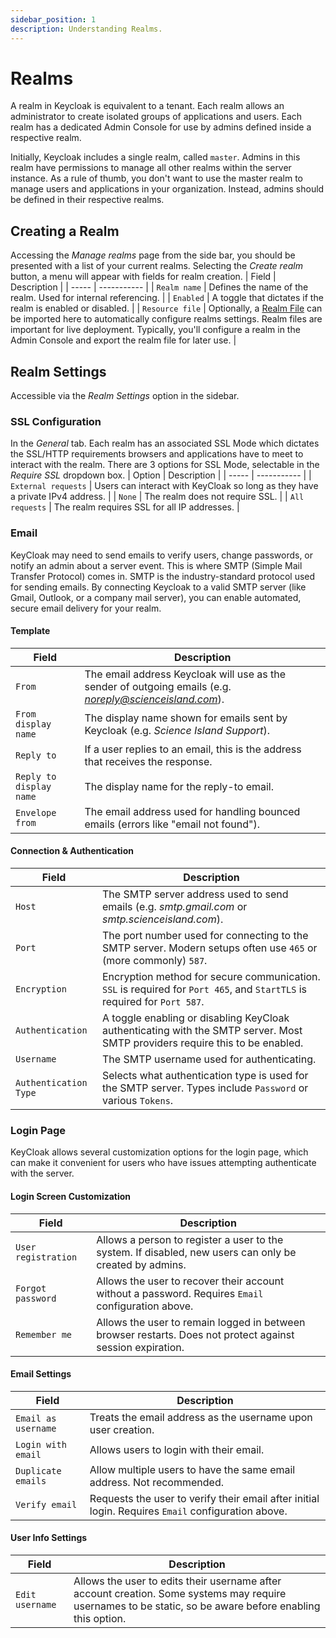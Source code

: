 ```yaml
---
sidebar_position: 1
description: Understanding Realms.
---
```


# Realms
A realm in Keycloak is equivalent to a tenant. Each realm allows an administrator to create isolated groups of applications and users. Each realm has a dedicated Admin Console for use by admins defined inside a respective realm.

Initially, Keycloak includes a single realm, called `master`. Admins in this realm have permissions to manage all other realms within the server instance. As a rule of thumb, you don't want to use the master realm to manage users and applications in your organization. Instead, admins should be defined in their respective realms.

## Creating a Realm
Accessing the *Manage realms* page from the side bar, you should be presented with a list of your current realms. Selecting the *Create realm* button, a menu will appear with fields for realm creation. 
| Field | Description |
| ----- | ----------- |
| `Realm name` | Defines the name of the realm. Used for internal referencing. |
| `Enabled` | A toggle that dictates if the realm is enabled or disabled. |
| `Resource file` | Optionally, a [Realm File](../03-keycloak-configuration/01-realm-files.md) can be imported here to automatically configure realms settings. Realm files are important for live deployment. Typically, you'll configure a realm in the Admin Console and export the realm file for later use. |

## Realm Settings
Accessible via the *Realm Settings* option in the sidebar.
### SSL Configuration
In the *General* tab. Each realm has an associated SSL Mode which dictates the SSL/HTTP requirements browsers and applications have to meet to interact with the realm. There are 3 options for SSL Mode, selectable in the *Require SSL* dropdown box.
| Option | Description |
| ----- | ----------- |
| `External requests` | Users can interact with KeyCloak so long as they have a private IPv4 address. | 
| `None` | The realm does not require SSL. |
| `All requests` | The realm requires SSL for all IP addresses. |

### Email 
KeyCloak may need to send emails to verify users, change passwords, or notify an admin about a server event. This is where SMTP (Simple Mail Transfer Protocol) comes in. SMTP is the industry-standard protocol used for sending emails. By connecting Keycloak to a valid SMTP server (like Gmail, Outlook, or a company mail server), you can enable automated, secure email delivery for your realm.

#### Template
| Field | Description |
| ----- | ----------- |
| `From`  | The email address Keycloak will use as the sender of outgoing emails (e.g. *noreply@scienceisland.com*). |
| `From display name` | The display name shown for emails sent by Keycloak (e.g. *Science Island Support*). |
| `Reply to` | If a user replies to an email, this is the address that receives the response. |
| `Reply to display name` | The display name for the reply-to email. |
| `Envelope from` | The email address used for handling bounced emails (errors like "email not found"). |

#### Connection & Authentication
| Field | Description |
| ----- | ----------- |
| `Host` | The SMTP server address used to send emails (e.g. *smtp.gmail.com* or *smtp.scienceisland.com*). |
| `Port` | The port number used for connecting to the SMTP server. Modern setups often use `465` or (more commonly) `587`. |
| `Encryption` | Encryption method for secure communication. `SSL` is required for `Port 465`, and `StartTLS` is required for `Port 587`. | 
| `Authentication` | A toggle enabling or disabling KeyCloak authenticating with the SMTP server. Most SMTP providers require this to be enabled. |
| `Username` | The SMTP username used for authenticating. |
| `Authentication Type` | Selects what authentication type is used for the SMTP server. Types include `Password` or various `Tokens`. |

### Login Page
KeyCloak allows several customization options for the login page, which can make it convenient for users who have issues attempting authenticate with the server.

#### Login Screen Customization
| Field | Description |
| ----- | ----------- |
| `User registration` | Allows a person to register a user to the system. If disabled, new users can only be created by admins. | 
| `Forgot password` | Allows the user to recover their account without a password. Requires `Email` configuration above. |
| `Remember me` | Allows the user to remain logged in between browser restarts. Does not protect against session expiration. |

#### Email Settings
| Field | Description |
| ----- | ----------- |
| `Email as username` | Treats the email address as the username upon user creation. | 
| `Login with email` | Allows users to login with their email. | 
| `Duplicate emails` | Allow multiple users to have the same email address. Not recommended. |
| `Verify email` | Requests the user to verify their email after initial login. Requires `Email` configuration above. |

#### User Info Settings
| Field | Description |
| ----- | ----------- |
| `Edit username` | Allows the user to edits their username after account creation. Some systems may require usernames to be static, so be aware before enabling this option. |
